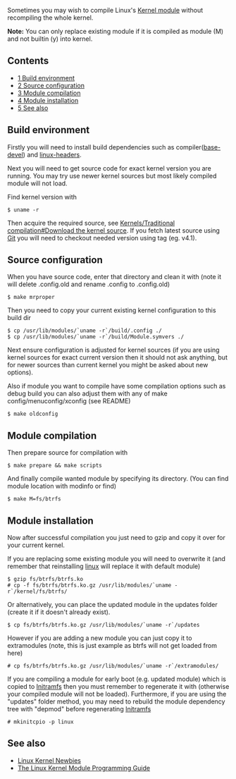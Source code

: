 Sometimes you may wish to compile Linux's [Kernel module](/index.php/Kernel_module "Kernel module") without recompiling the whole kernel.

**Note:** You can only replace existing module if it is compiled as module (M) and not builtin (y) into kernel.

## Contents

*   [1 Build environment](#Build_environment)
*   [2 Source configuration](#Source_configuration)
*   [3 Module compilation](#Module_compilation)
*   [4 Module installation](#Module_installation)
*   [5 See also](#See_also)

## Build environment

Firstly you will need to install build dependencies such as compiler([base-devel](https://www.archlinux.org/groups/x86_64/base-devel/)) and [linux-headers](https://www.archlinux.org/packages/?name=linux-headers).

Next you will need to get source code for exact kernel version you are running. You may try use newer kernel sources but most likely compiled module will not load.

Find kernel version with

```
$ uname -r

```

Then acquire the required source, see [Kernels/Traditional compilation#Download the kernel source](/index.php/Kernels/Traditional_compilation#Download_the_kernel_source "Kernels/Traditional compilation"). If you fetch latest source using [Git](/index.php/Git "Git") you will need to checkout needed version using tag (eg. v4.1).

## Source configuration

When you have source code, enter that directory and clean it with (note it will delete .config.old and rename .config to .config.old)

```
$ make mrproper

```

Then you need to copy your current existing kernel configuration to this build dir

```
$ cp /usr/lib/modules/`uname -r`/build/.config ./
$ cp /usr/lib/modules/`uname -r`/build/Module.symvers ./

```

Next ensure configuration is adjusted for kernel sources (if you are using kernel sources for exact current version then it should not ask anything, but for newer sources than current kernel you might be asked about new options).

Also if module you want to compile have some compilation options such as debug build you can also adjust them with any of make config/menuconfig/xconfig (see README)

```
$ make oldconfig

```

## Module compilation

Then prepare source for compilation with

```
$ make prepare && make scripts

```

And finally compile wanted module by specifying its directory. (You can find module location with modinfo or find)

```
$ make M=fs/btrfs

```

## Module installation

Now after successful compilation you just need to gzip and copy it over for your current kernel.

If you are replacing some existing module you will need to overwrite it (and remember that reinstalling [linux](https://www.archlinux.org/packages/?name=linux) will replace it with default module)

```
$ gzip fs/btrfs/btrfs.ko
# cp -f fs/btrfs/btrfs.ko.gz /usr/lib/modules/`uname -r`/kernel/fs/btrfs/

```

Or alternatively, you can place the updated module in the updates folder (create it if it doesn't already exist).

```
$ cp fs/btrfs/btrfs.ko.gz /usr/lib/modules/`uname -r`/updates

```

However if you are adding a new module you can just copy it to extramodules (note, this is just example as btrfs will not get loaded from here)

```
# cp fs/btrfs/btrfs.ko.gz /usr/lib/modules/`uname -r`/extramodules/

```

If you are compiling a module for early boot (e.g. updated module) which is copied to [Initramfs](/index.php/Initramfs "Initramfs") then you must remember to regenerate it with (otherwise your compiled module will not be loaded). Furthermore, if you are using the "updates" folder method, you may need to rebuild the module dependency tree with "depmod" before regenerating [Initramfs](/index.php/Initramfs "Initramfs")

```
# mkinitcpio -p linux

```

## See also

*   [Linux Kernel Newbies](http://kernelnewbies.org/)
*   [The Linux Kernel Module Programming Guide](http://www.tldp.org/LDP/lkmpg/2.6/html/)